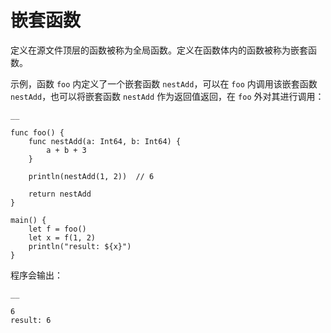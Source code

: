 
# 嵌套函数

定义在源文件顶层的函数被称为全局函数。定义在函数体内的函数被称为嵌套函数。

示例，函数 `foo` 内定义了一个嵌套函数 `nestAdd`，可以在 `foo` 内调用该嵌套函数 `nestAdd`，也可以将嵌套函数 `nestAdd` 作为返回值返回，在 `foo` 外对其进行调用：
    
    __
    
    func foo() {
        func nestAdd(a: Int64, b: Int64) {
            a + b + 3
        }
    
        println(nestAdd(1, 2))  // 6
    
        return nestAdd
    }
    
    main() {
        let f = foo()
        let x = f(1, 2)
        println("result: ${x}")
    }
    
程序会输出：
    
    __
    
    6
    result: 6